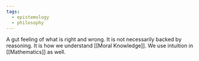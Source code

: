 ```yaml
---
tags:
  - epistemology
  - philosophy
---
```

A gut feeling of what is right and wrong. It is not necessarily backed by reasoning.
It is how we understand [[Moral Knowledge]].
We use intuition in [[Mathematics]] as well.

